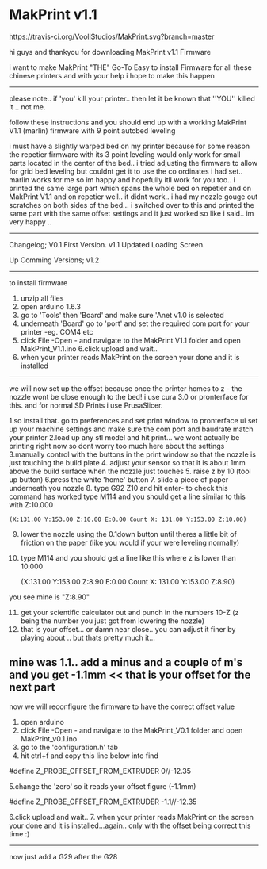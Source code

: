 # MakPrint v1.1
https://travis-ci.org/VoollStudios/MakPrint.svg?branch=master


hi guys and thankyou for downloading MakPrint v1.1 Firmware

i want to make MakPrint "THE" Go-To Easy to install Firmware for all these chinese printers and with your help i hope to make this happen

---------------------------------------------------------------------------------------------------------------------------------------------
 please note.. if 'you' kill your printer.. then let it be known that ''YOU'' killed it .. not me.
 
follow these instructions and you should end up with a working MakPrint V1.1 (marlin) firmware with 9 point autobed leveling

i must have a slightly warped bed on my printer because for some reason the repetier firmware with its 3 point leveling would only work for 
small parts located in the center of the bed.. i tried adjusting the firmware to allow for grid bed leveling but couldnt get it to use the
co ordinates i had set.. marlin works for me so im happy and hopefully itll work for you too.. 
i printed the same large part which spans the whole bed on repetier and on MakPrint V1.1 and on repetier well.. it didnt work.. i had my nozzle
gouge out scratches on both sides of the bed... i switched over to this and printed the same part with the same offset settings and it just worked
 so like i said.. im very happy ..

------------------------------------------------------------------------------------------------------------------------------------------------------
Changelog;
V0.1 First Version.
v1.1 Updated Loading Screen.

Up Comming Versions;
v1.2

-----------------------------------------------------------------------------------------------------------------------------------------------------------

to install firmware

1. unzip all files
2. open arduino 1.6.3
3. go to 'Tools' then 'Board' and make sure 'Anet v1.0 is selected
4. underneath 'Board' go to 'port' and set the required com port for your printer -eg. COM4 etc
5. click File -Open - and navigate to the MakPrint V1.1 folder and open MakPrint_V1.1.ino
6.click upload and wait..
7. when your printer reads MakPrint on the screen your done and it is installed
-----------------------------------------------------------------------------------------------------------------------------------------------------------
we will now set up the offset because once the printer homes to z - the nozzle wont be close enough to the bed! 
i use cura 3.0 or pronterface for this.
and for normal SD Prints i use PrusaSlicer.

1.so install that. go to preferences and set print window to pronterface ui
	set up your machine settings and make sure the com port and baudrate match your printer
2.load up any stl model and hit print... we wont actually be printing right now so dont worry too much here about the settings
3.manually control with the buttons in the print window so that the nozzle is just touching the build plate
4. adjust your sensor so that it is about 1mm above the build surface when the nozzle just touches
5. raise z by 10 (tool up button) 
6.press the white 'home' button
7. slide a piece of paper underneath you nozzle
8. type G92 Z10 and hit enter- to check this command has worked type M114 and you should get a line similar to  this with Z:10.000

 	(X:131.00 Y:153.00 Z:10.00 E:0.00 Count X: 131.00 Y:153.00 Z:10.00)

9. lower the nozzle using the 0.1down button until theres a little bit of friction on the paper (like you would if your were leveling normally)
10. type M114 and you should get a line like this where z is lower than 10.000

	(X:131.00 Y:153.00 Z:8.90 E:0.00 Count X: 131.00 Y:153.00 Z:8.90)
	
you see mine is  "Z:8.90"

11. get your scientific calculator out and punch in the numbers 10-Z (z being the number you just got from lowering the nozzle) 
12. that is your offset... or damn near close.. you can adjust it finer by playing about .. but thats pretty much it...

mine was 1.1.. add a minus and a couple of m's and you get -1.1mm << that is your offset for the next part
-------------------------------------------------------------------------------------------------------------------------------------------------------------
now we will reconfigure the firmware to have the correct offset value

1. open arduino
2. click File -Open - and navigate to the MakPrint_V0.1 folder and open MakPrint_v0.1.ino
3. go to the 'configuration.h' tab 
4. hit ctrl+f and copy this line below into find

#define Z_PROBE_OFFSET_FROM_EXTRUDER 		0//-12.35

5.change the 'zero' so it reads your offset figure (-1.1mm)

#define Z_PROBE_OFFSET_FROM_EXTRUDER 		-1.1//-12.35
	
6.click upload and wait..
7. when your printer reads MakPrint on the screen your done and it is installed...again.. only with the offset being correct this time :)

-------------------------------------------------------------------------------------------------------------------------------------------------------------

now just add a G29 after the G28 
